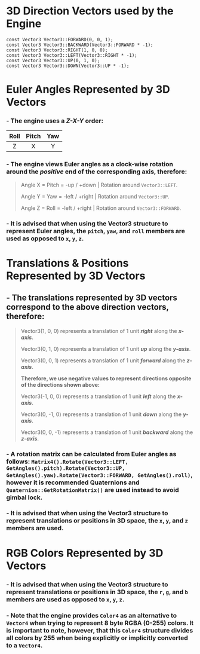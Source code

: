 # 3D Direction Vectors used by the Engine #
```
const Vector3 Vector3::FORWARD(0, 0, 1);
const Vector3 Vector3::BACKWARD(Vector3::FORWARD * -1);
const Vector3 Vector3::RIGHT(1, 0, 0);
const Vector3 Vector3::LEFT(Vector3::RIGHT * -1);
const Vector3 Vector3::UP(0, 1, 0);
const Vector3 Vector3::DOWN(Vector3::UP * -1);
```

# Euler Angles Represented by 3D Vectors #
### - The engine uses a ***Z-X-Y*** order:
|     Roll      |    Pitch      |  Yaw  |
|:-------------:|:-------------:|:-----:|
|      Z        |      X        |   Y   |

### - The engine views Euler angles as a clock-wise rotation around the ***positive*** end of the corresponding axis, therefore: ###
>Angle X = Pitch = -up / +down | Rotation around ```Vector3::LEFT```.
>
>Angle Y = Yaw   = -left / +right | Rotation around ```Vector3::UP```.
>
>Angle Z = Roll  = -left / +right | Rotation around ```Vector3::FORWARD```.

### - It is advised that when using the Vector3 structure to represent Euler angles, the ```pitch```, ```yaw```, and ```roll``` members are used as opposed to ```x```, ```y```, ```z```. ###

# Translations & Positions Represented by 3D Vectors #
## - The translations represented by 3D vectors correspond to the above direction vectors, therefore: ##
> Vector3(1, 0, 0) represents a translation of 1 unit ***right*** along the ***x-axis***.
> 
> Vector3(0, 1, 0) represents a translation of 1 unit ***up*** along the ***y-axis***.
> 
> Vector3(0, 0, 1) represents a translation of 1 unit ***forward*** along the ***z-axis***.
> 
> **Therefore, we use negative values to represent directions opposite of the directions shown above:**
> 
> Vector3(-1, 0, 0) represents a translation of 1 unit ***left*** along the ***x-axis***.
> 
> Vector3(0, -1, 0) represents a translation of 1 unit ***down*** along the ***y-axis***.
> 
> Vector3(0, 0, -1) represents a translation of 1 unit ***backward*** along the ***z-axis***.

### - A rotation matrix can be calculated from Euler angles as follows: ```Matrix4().Rotate(Vector3::LEFT, GetAngles().pitch).Rotate(Vector3::UP, GetAngles().yaw).Rotate(Vector3::FORWARD, GetAngles().roll)```, however it is recommended Quaternions and ```Quaternion::GetRotationMatrix()``` are used instead to avoid gimbal lock.

### - It is advised that when using the Vector3 structure to represent translations or positions in 3D space, the ```x```, ```y```, and ```z``` members are used.

# RGB Colors Represented by 3D Vectors #
### - It is advised that when using the Vector3 structure to represent translations or positions in 3D space, the ```r```, ```g```, and ```b``` members are used as opposed to ```x```, ```y```, ```z```. ###

### - Note that the engine provides ```Color4``` as an alternative to ```Vector4``` when trying to represent 8 byte RGBA (0-255) colors. It is important to note, however, that this ```Color4``` structure divides all colors by 255 when being explicitly or implicitly converted to a ```Vector4```. ###